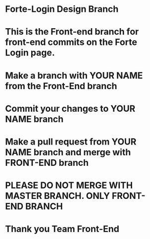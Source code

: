 # Forte-Login Design Branch

# This is the Front-end branch for front-end commits on the Forte Login page.
# Make a branch with YOUR NAME from the Front-End branch
# Commit your changes to YOUR NAME branch
# Make a pull request from YOUR NAME branch and merge with FRONT-END branch
# PLEASE DO NOT MERGE WITH MASTER BRANCH. ONLY FRONT-END BRANCH

# Thank you Team Front-End
